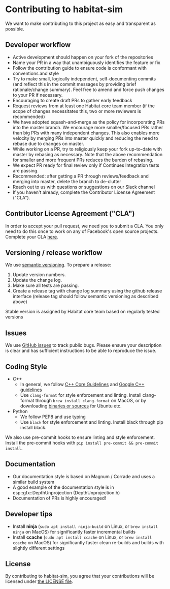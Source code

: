 # Contributing to habitat-sim
We want to make contributing to this project as easy and transparent as
possible.

## Developer workflow
- Active development should happen on your fork of the repositories
- Name your PR in a way that unambiguously identifies the feature or fix
- Follow the contribution guide to ensure code is conformant with conventions and style
- Try to make small, logically independent, self-documenting commits (and reflect this in the commit messages by providing brief rationale/change summary). Feel free to amend and force push changes to your PR if necessary.
- Encouraging to create draft PRs to gather early feedback
- Request reviews from at least one Habitat core team member (if the scope of changes necessitates this, two or more reviewers is recommended)
- We have adopted squash-and-merge as the policy for incorporating PRs into the master branch.  We encourage more smaller/focused PRs rather than big PRs with many independent changes.  This also enables more velocity by merging PRs into master quickly and reducing the need to rebase due to changes on master.
- While working on a PR, try to religiously keep your fork up-to-date with master by rebasing as necessary.  Note that the above recommendation for smaller and more frequent PRs reduces the burden of rebasing.
- We expect PR ready for final review only if Continues Integration tests are passing.
- Recommended: after getting a PR through reviews/feedback and merging into master, delete the branch to de-clutter
- Reach out to us with questions or suggestions on our Slack channel
- If you haven't already, complete the Contributor License Agreement ("CLA").

## Contributor License Agreement ("CLA")
In order to accept your pull request, we need you to submit a CLA. You only need
to do this once to work on any of Facebook's open source projects. Complete your CLA [here](https://code.facebook.com/cla).

## Versioning / release workflow
We use [semantic versioning](https://semver.org/). To prepare a release:
1. Update version numbers.
2. Update the change log.
3. Make sure all tests are passing.
4. Create a release tag with change log summary using the github release interface (release tag should follow semantic versioning as described above)

Stable version is assigned by Habitat core team based on regularly tested versions

## Issues
We use [GitHub issues](../../issues) to track public bugs. Please ensure your description is
clear and has sufficient instructions to be able to reproduce the issue.


## Coding Style

- C++
  - In general, we follow [C++ Core Guidelines](https://isocpp.github.io/CppCoreGuidelines/CppCoreGuidelines) and [Google C++ guidelines](https://google.github.io/styleguide/cppguide.html)
  - Use `clang-format` for style enforcement and linting. Install clang-format through `brew install clang-format` on MacOS, or by downloading [binaries or sources](http://releases.llvm.org/download.html) for Ubuntu etc.
- Python
  - We follow PEP8 and use typing
  - Use `black` for style enforcement and linting. Install black through pip install black. 
  
We also use pre-commit hooks to ensure linting and style enforcement. Install the pre-commit hooks with `pip install pre-commit && pre-commit install`.

## Documentation
- Our documentation style is based on Magnum / Corrade and uses a similar build system
- A good example of the documentation style is in esp::gfx::DepthUnprojection (DepthUnprojection.h)
- Documentation of PRs is highly encouraged!

## Developer tips
- Install **ninja** (`sudo apt install ninja-build` on Linux, or `brew install ninja` on MacOS) for significantly faster incremental builds
- Install **ccache** (`sudo apt install ccache` on Linux, or `brew install ccache` on MacOS) for significantly faster clean re-builds and builds with slightly different settings


## License
By contributing to habitat-sim, you agree that your contributions will be licensed
under [the LICENSE file](/LICENSE).
